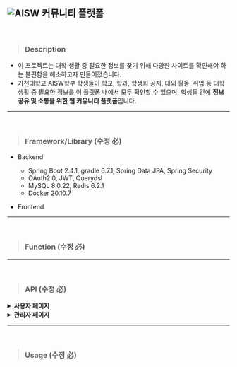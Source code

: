 ## ![AISW](https://github.com/JunHeon-Ch/AISW_Web_Community/blob/main/readme/logo.PNG) 커뮤니티 플랫폼

</br>

> ### Description

- 이 프로젝트는 대학 생활 중 필요한 정보를 찾기 위해 다양한 사이트를 확인해야 하는 불편함을 해소하고자 만들어졌습니다.
- 가천대학교 AISW학부 학생들이 학교, 학과, 학생회 공지, 대외 활동, 취업 등 대학 생활 중 필요한 정보를 이 플랫폼 내에서 모두 확인할 수 있으며, 학생들 간에 **정보 공유 및 소통을 위한 웹 커뮤니티 플랫폼**입니다.

---

</br>

> ### Framework/Library (수정 必)

- Backend
    - Spring Boot 2.4.1, gradle 6.7.1, Spring Data JPA, Spring Security
    - OAuth2.0, JWT, Querydsl
    - MySQL 8.0.22, Redis 6.2.1
    - Docker 20.10.7

- Frontend

---

</br>

> ### Function (수정 必)

---

</br>

> ### API (수정 必)

<details>
  <summary><b>사용자 페이지</b></summary>
  
- HomeController (메인)
   - 로그인한 사용자 홈: GET /auth/home
   - 로그인하지 않은 사용자 홈: GET /home

- UserController (사용자)
   - 회원 가입 API: POST /user/signup
   - 로그인 API: POST /login
   - 회원 탈퇴: DELETE /auth/user
   - 정보 수정: PUT /auth/user
   - Refresh token 재발급: GET /auth/refresh
   - 알림
      - 전체 알림 조회: GET /auth/alert
      - 알림 조회: GET /auth/alert/{id}

- BulletinController (통합)
   - 통합 검색(제목): GET /bulletin/search/title
   - 통합 검색(작성자): GET /bulletin/search/writer
   - 통합 검색(제목+내용): GET /bulletin/search/title&content
   
   - FileController (첨부파일)
      - 파일 다운로드: GET /file/download/{fileName}
  
   - NoticeController (공지사항)
       - 공지사항 목록 조회: GET /notice/main
       - 공지사항 검색(제목): GET /notice/search/title
       - 공지사항 검색(작성자): GET /notice/search/writer
       - 공지사항 검색(제목+내용): GET /notice/search/title&content

       - UniversityController (학교 공지사항)
          - 학교 공지사항 작성: POST /auth-admin/notice/university
          - 학교 공지사항 작성(첨부파일 포함): POST /auth-admin/notice/university/upload
          - 학교 공지사항 수정: PUT /auth-admin/notice/university
          - 학교 공지사항 수정(첨부파일 포함): PUT /auth-admin/notice/university/upload
          - 학교 공지사항 삭제: DELETE /auth-admin/notice/university/{id}
          - 학교 공지사항 목록 조회: GET /notice/university
          - 학교 공지사항 조회: GET /auth/notice/university/{id}
          - 학교 공지사항 검색(제목): GET /notice/university/search/title
          - 학교 공지사항 검색(작성자): GET /notice/university/search/writer
          - 학교 공지사항 검색(제목+내용): GET /notice/university/search/title&content
       
       - DepartmentController (학과 공지사항)
          - 학과 공지사항 작성: POST /auth-admin/notice/department
          - 학과 공지사항 작성(첨부파일 포함): POST /auth-admin/notice/department/upload
          - 학과 공지사항 수정: PUT /auth-admin/notice/department
          - 학과 공지사항 수정(첨부파일 포함): PUT /auth-admin/notice/department/upload
          - 학과 공지사항 삭제: DELETE /auth-admin/notice/department/{id}
          - 학과 공지사항 목록 조회: GET /notice/department
          - 학과 공지사항 조회: GET /auth-student/notice/department/{id}
          - 학과 공지사항 검색(제목): GET /notice/department/search/title
          - 학과 공지사항 검색(작성자): GET /notice/department/search/writer
          - 학과 공지사항 검색(제목+내용): GET /notice/department/search/title&content

       - CouncilController (학생회 공지사항)
          - 학생회 공지사항 작성: POST /auth-council/notice/council
          - 학생회 공지사항 작성(첨부파일 포함): POST /auth-council/notice/council/upload
          - 학생회 공지사항 수정: PUT /auth-council/notice/council
          - 학생회 공지사항 수정(첨부파일 포함): PUT /auth-council/notice/council/upload
          - 학생회 공지사항 삭제: DELETE /auth-council/notice/council/{id}
          - 학생회 공지사항 목록 조회: GET /notice/council
          - 학생회 공지사항 조회: GET /auth-student/notice/council/{id}
          - 학생회 공지사항 검색(제목): GET /notice/council/search/title
          - 학생회 공지사항 검색(작성자): GET /notice/council/search/writer
          - 학생회 공지사항 검색(제목+내용): GET /notice/council/search/title&content

     - BoardController (게시판)
       - 게시판 목록 조회: GET /board/main
       - 게시판 검색(제목): GET /board/search/title
       - 게시판 검색(작성자): GET /board/search/writer
       - 게시판 검색(제목+내용): GET /board/search/title&content

       - FreeController (자유게시판)
          - 자유게시판 작성: POST /auth/board/free
          - 자유게시판 작성(첨부파일 포함): POST /auth/board/free/upload
          - 자유게시판 수정: PUT /auth/board/free
          - 자유게시판 수정(첨부파일 포함): PUT /auth/board/free/upload
          - 자유게시판 삭제: DELETE /auth/board/free/{id}
          - 자유게시판 목록 조회: GET /board/free
          - 자유게시판 조회(비로그인 사용자): GET /board/free/comment/{id}
          - 자유게시판 조회(로그인 사용자): GET /auth/board/free/comment&like/{id}
          - 자유게시판 검색(제목): GET /board/free/search/title
          - 자유게시판 검색(작성자): GET /board/free/search/writer
          - 자유게시판 검색(제목+내용): GET /board/free/search/title&content
       
       - JobController (취업게시판)
          - 취업게시판 작성: POST /auth/board/job
          - 취업게시판 작성(첨부파일 포함): POST /auth/board/job/upload
          - 취업게시판 수정: PUT /auth/board/job
          - 취업게시판 수정(첨부파일 포함): PUT /auth/board/job/upload
          - 취업게시판 삭제: DELETE /auth/board/job/{id}
          - 취업게시판 목록 조회: GET /board/job
          - 취업게시판 조회(비로그인 사용자): GET /board/job/comment/{id}
          - 취업게시판 조회(로그인 사용자): GET /auth/board/job/comment&like/{id}
          - 취업게시판 검색(제목): GET /board/job/search/title
          - 취업게시판 검색(작성자): GET /board/job/search/writer
          - 취업게시판 검색(제목+내용): GET /board/job/search/title&content

       - QnaControoler (질문게시판)
          - 질문게시판 작성: POST /auth-student/board/qna
          - 질문게시판 작성(첨부파일 포함): POST /auth-student/board/qna/upload
          - 질문게시판 수정: PUT /auth-student/board/qna
          - 질문게시판 수정(첨부파일 포함): PUT /auth-student/board/qna/upload
          - 질문게시판 삭제: DELETE /auth-student/board/qna/{id}
          - 질문게시판 목록 조회: GET /board/qna
          - 질문게시판 조회(로그인 사용자): GET /auth-student/board/qna/comment&like/{id}
          - 질문게시판 검색(제목): GET /board/qna/search/title
          - 질문게시판 검색(작성자): GET /board/qna/search/writer
          - 질문게시판 검색(제목+내용): GET /board/qna/search/title&content
          - 질문게시판 검색(과목명): GET /board/qna/search/subject

        - CommentController (댓글)
          - 자유게시판 댓글 작성: POST /auth/free/{boardId}/comment
          - 자유게시판 댓글 삭제: DELETE /auth/free/{boardId}/comment/{commentId}
          - 취업게시판 댓글 작성: POST /auth/job/{boardId}/comment
          - 취업게시판 댓글 삭제: DELETE /auth/job/{boardId}/comment/{commentId}
          - 질문게시판 댓글 작성: POST /auth-student/qna/{boardId}/comment
          - 질문게시판 댓글 삭제: DELETE /auth-student/qna/{boardId}/comment/{commentId}

       - ContentLikeController (게시물/댓글 좋아요)
          - 좋아요 클릭: POST /like/press
          - 좋아요 취소: DELETE /like/remove/{id}
  
  - FaqController (FAQ)
     - FAQ 작성: POST /auth-admin/faq
     - FAQ 조회: GET /faq
     - FAQ 수정: PUT /auth-admin/faq
     - FAQ 삭제: DELETE /auth-admin/faq/{id}
  
</details>

<details>
  <summary><b>관리자 페이지</b></summary>

  - UserManagementController (사용자 관리)
     - 사용자 권한 수정 : PUT /auth-admin/user
     - 사용자 권한 조회: GET /auth-admin/users
  
  - BannerController (배너)
     - 배너 등록: POST /auth-admin/banner
     - 배너 조회: GET /auth-admin/banner
     - 배너 수정: PUT /auth-admin/banner
     - 배너 삭제: DELETE /auth-admin/banner/{id}

  - SiteCategoryController (사이트 카테고리)
     - 사이트 카테고리 추가: POST /auth-admin/site/category
     - 사이트 카테고리 수정: PUT /auth-admin/site/category
     - 사이트 카테고리 삭제: DELETE /auth-admin/site/category/{id}
   
  - SiteInformationController (참고 사이트)
     - 참고 사이트 등록: POST /auth-admin/site
     - 참고 사이트 조회: GET /auth-admin/site
     - 참고 사이트 수정: PUT /auth-admin/site
     - 참고 사이트 삭제: DELETE /auth-admin/site/{id}
  
</details>

---

</br>

> ### Usage (수정 必)

</br>
